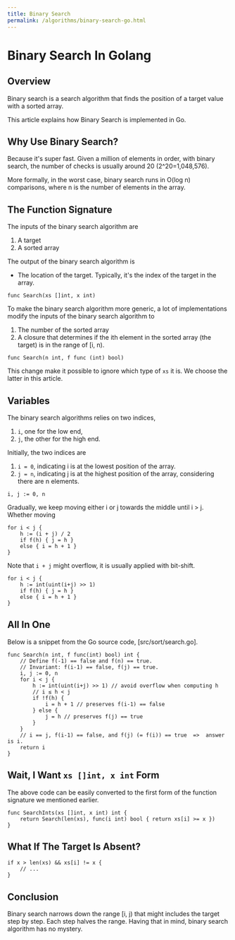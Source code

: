 ```yaml
---
title: Binary Search
permalink: /algorithms/binary-search-go.html
---
```


# Binary Search In Golang

## Overview

Binary search is a search algorithm that finds the position of a target value with a sorted array.

This article explains how Binary Search is implemented in Go.

## Why Use Binary Search?

Because it's super fast. Given a million of elements in order, with binary search, the number of checks is usually around 20 (2^20=1,048,576).

More formally, in the worst case, binary search runs in O(log n) comparisons, where n is the number of elements in the array.

## The Function Signature

The inputs of the binary search algorithm are

1. A target
2. A sorted array

The output of the binary search algorithm is

* The location of the target. Typically, it's the index of the target in the array.

```
func Search(xs []int, x int)
```

To make the binary search algorithm more generic, a lot of implementations modify the inputs of the binary search algorithm to

1. The number of the sorted array
2. A closure that determines if the ith element in the sorted array (the target) is in the range of [i, n).

```
func Search(n int, f func (int) bool)
```

This change make it possible to ignore which type of `xs` it is. We choose the latter in this article.

## Variables

The binary search algorithms relies on two indices,

1. `i`, one for the low end,
2. `j`, the other for the high end.

Initially, the two indices are

1. `i = 0`, indicating i is at the lowest position of the array.
2. `j = n`, indicating j is at the highest position of the array, considering there are n elements.

```
i, j := 0, n
```

Gradually, we keep moving either i or j towards the middle until i > j.
Whether moving

```
for i < j {
    h := (i + j) / 2
    if f(h) { j = h }
    else { i = h + 1 }
}
```

Note that `i + j` might overflow, it is usually applied with bit-shift.

```
for i < j {
    h := int(uint(i+j) >> 1)
    if f(h) { j = h }
    else { i = h + 1 }
}
```

## All In One

Below is a snippet from the Go source code, [src/sort/search.go].

```
func Search(n int, f func(int) bool) int {
	// Define f(-1) == false and f(n) == true.
	// Invariant: f(i-1) == false, f(j) == true.
	i, j := 0, n
	for i < j {
		h := int(uint(i+j) >> 1) // avoid overflow when computing h
		// i ≤ h < j
		if !f(h) {
			i = h + 1 // preserves f(i-1) == false
		} else {
			j = h // preserves f(j) == true
		}
	}
	// i == j, f(i-1) == false, and f(j) (= f(i)) == true  =>  answer is i.
	return i
}
```

## Wait, I Want `xs []int, x int` Form

The above code can be easily converted to the first form of the function signature we mentioned earlier.

```
func SearchInts(xs []int, x int) int {
	return Search(len(xs), func(i int) bool { return xs[i] >= x })
}
```

## What If The Target Is Absent?

```
if x > len(xs) && xs[i] != x {
    // ...
}
```

## Conclusion

Binary search narrows down the range [i, j) that might includes the target step by step.
Each step halves the range. Having that in mind, binary search algorithm has no mystery.
